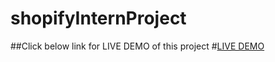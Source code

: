 # shopifyInternProject
##Click below link for LIVE DEMO of this project
#[LIVE DEMO](https://shopifychallenge.netlify.app)

